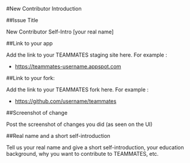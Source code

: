 #New Contributor Introduction

##Issue Title

New Contributor Self-Intro [your real name]

##Link to your app

Add the link to your TEAMMATES staging site here. For example :
* https://teammates-username.appspot.com

##Link to your fork:
  
Add the link to your TEAMMATES fork here. For example :
* https://github.com/username/teammates

##Screenshot of change

Post the screenshot of changes you did (as seen on the UI)

##Real name and a short self-introduction

Tell us your real name and give a short self-introduction, your education background, why you want to contribute to TEAMMATES, etc.


